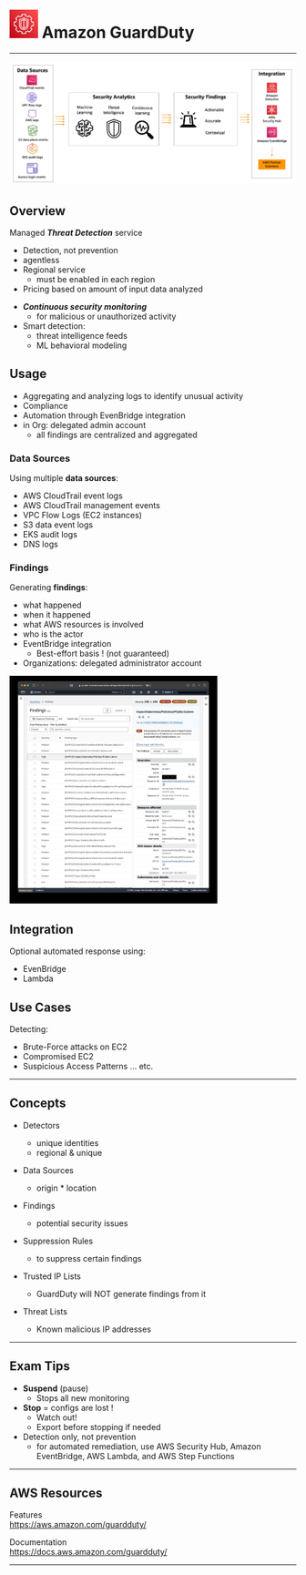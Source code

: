 # <img src="../../images/GuardDutyLogo.png" alt="Amazon GuardDuty" style="height: 50px; width:50px;"/>  Amazon GuardDuty  

---  
<!-- ![Amazon GuardDuty Overview](../../images/GuardDutyOverview.png) -->

![Amazon GuardDuty Operations](../../images/GuardDutyOperations.jpg)

## Overview  
Managed ***Threat Detection*** service
- Detection, not prevention
- agentless 
- Regional service
  - must be enabled in each region
- Pricing based on amount of input data analyzed

<!-- <img src="../../images/GuardDutyOperations.png" alt="Amazon GuardDuty Operations" style="height: 500px; width:550px;"/> -->

- ***Continuous security monitoring***  
  - for malicious or unauthorized activity
- Smart detection:
  - threat intelligence feeds
  - ML behavioral modeling

## Usage
- Aggregating and analyzing logs to identify unusual activity
- Compliance
- Automation through EvenBridge integration
- in Org: delegated admin account
  - all findings are centralized and aggregated

### Data Sources  
Using multiple **data sources**:
- AWS CloudTrail event logs
- AWS CloudTrail management events
- VPC Flow Logs (EC2 instances)
- S3 data event logs
- EKS audit logs
- DNS logs

### Findings  
Generating **findings**:
  - what happened
  - when it happened
  - what AWS resources is involved
  - who is the actor
  - EventBridge integration
    - Best-effort basis ! (not guaranteed)
- Organizations: delegated administrator account

<img src="../../images/GuardDutyFindings.jpg" alt="Amazon GuardDuty Findings" style="height: 400px"/>

## Integration
Optional automated response using: 
- EvenBridge
- Lambda

<!-- <img src="../../images/GuardDutyIntegrations.png" alt="Amazon GuardDuty Integration with EvenBridge & Lambda" style="height: 300px"/> -->

## Use Cases
Detecting:
- Brute-Force attacks on EC2 
- Compromised EC2
- Suspicious Access Patterns
... etc.

---  
## Concepts

- Detectors  
  - unique identities  
  - regional & unique  

- Data Sources  
  - origin * location  

- Findings  
  - potential security issues  

- Suppression Rules  
  - to suppress certain findings  

- Trusted IP Lists  
  - GuardDuty will NOT generate findings from it  

- Threat Lists  
  - Known malicious IP addresses  

---  
## Exam Tips
- **Suspend** (pause) 
  - Stops all new monitoring
- **Stop** = configs are lost ! 
  - Watch out! 
  - Export before stopping if needed
- Detection only, not prevention
  - for automated remediation, use AWS Security Hub, Amazon EventBridge, AWS Lambda, and AWS Step Functions  

---  
## AWS Resources

Features  
https://aws.amazon.com/guardduty/

Documentation  
https://docs.aws.amazon.com/guardduty/


---  

